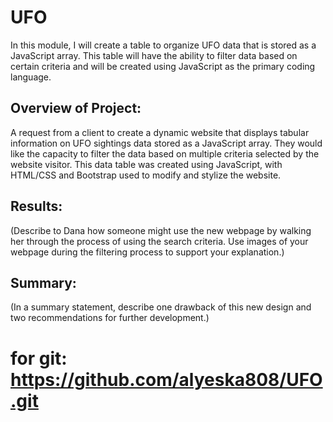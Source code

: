 # UFO

In this module, I will create a table to organize UFO data that is stored as a JavaScript array. This table will have the ability to filter data based on certain criteria and will be created using JavaScript as the primary coding language.

## Overview of Project: 

A request from a client to create a dynamic website that displays tabular information on UFO sightings data stored as a JavaScript array. They would like the capacity to filter the data based on multiple criteria selected by the website visitor. This data table was created using JavaScript, with HTML/CSS and Bootstrap used to modify and stylize the website. 

## Results: 

(Describe to Dana how someone might use the new webpage by walking her through the process of using the search criteria. Use images of your webpage during the filtering process to support your explanation.)

## Summary: 

(In a summary statement, describe one drawback of this new design and two recommendations for further development.)

# for git: https://github.com/alyeska808/UFO.git
